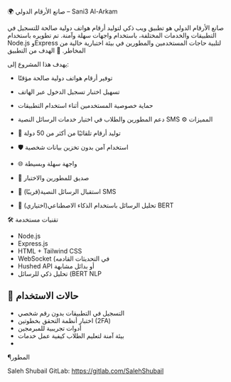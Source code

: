 🌍 صانع الأرقام الدولي – Sani3 Al-Arkam

صانع الأرقام الدولي هو تطبيق ويب ذكي لتوليد أرقام هواتف دولية صالحة للتسجيل في التطبيقات والخدمات المختلفة، باستخدام واجهات سهلة وآمنة. تم تطويره باستخدام Node.js وExpress لتلبية حاجات المستخدمين والمطورين في بيئة اختبارية خالية من المخاطر.
🎯 الهدف من التطبيق

يهدف هذا المشروع إلى:

- توفير أرقام هواتف دولية صالحة مؤقتًا
- تسهيل اختبار تسجيل الدخول عبر الهاتف
- حماية خصوصية المستخدمين أثناء استخدام التطبيقات
- دعم المطورين والطلاب في اختبار خدمات الرسائل النصية SMS
 ⚙️ المميزات

- 🔢 توليد أرقام تلقائيًا من أكثر من 50 دولة
- 🛡️ استخدام آمن بدون تخزين بيانات شخصية
- 🌐 واجهة سهلة وبسيطة
- 🧪 صديق للمطورين والاختبار
- 📩 (قريبًا)استقبال الرسائل النصية SMS
- 🧠 (اختياري)تحليل الرسائل باستخدام الذكاء الاصطناعي BERT

 🛠️ تقنيات مستخدمة

- Node.js
- Express.js
- HTML + Tailwind CSS
- WebSocket (في التحديثات القادمه
- Hushed API أو بدائل مشابهة
- تحليل ذكي للرسائل (BERT NLP
## 🚀 حالات الاستخدام

- التسجيل في التطبيقات بدون رقم شخصي
- اختبار أنظمة التحقق بخطوتين (2FA)
- أدوات تجريبية للمبرمجين
- بيئة آمنة لتعليم الطلاب كيفية عمل خدمات
-
¶المطور

Saleh Shubail
GitLab: https://gitlab.com/SalehShubail
